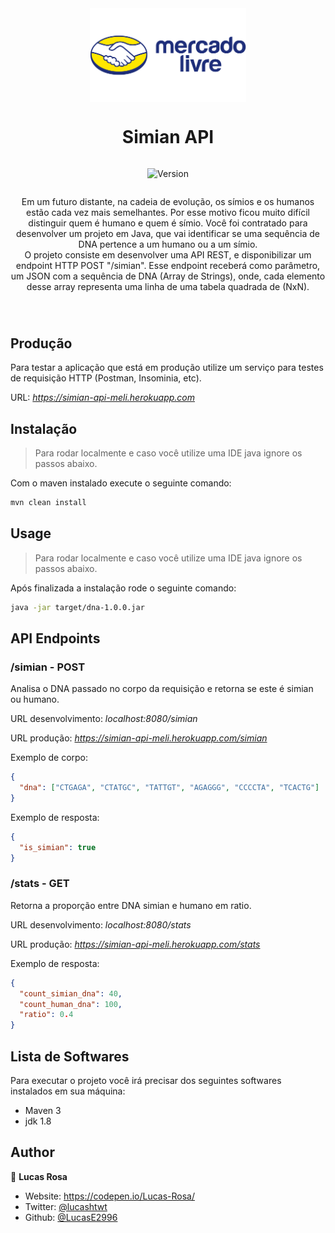 <header style="display:flex;flex-direction:column;justify-content:center;align-items:center;">
<img alt="Logo" src="./meli-logo.png" style="width:250px"/>
<h1 align="center">Simian API</h1>
<p>
  <img alt="Version" src="https://img.shields.io/badge/version-1.0.0-blue.svg?cacheSeconds=2592000" />
</p>
<p align="center">Em um futuro distante, na cadeia de evolução, os símios e os humanos estão cada vez mais semelhantes. Por esse motivo ficou muito difícil distinguir quem é humano e quem é símio. Você foi contratado para desenvolver um projeto em Java, que vai identificar se uma sequência de DNA pertence a um humano ou a um símio.</br>O projeto consiste em desenvolver uma ​API REST​, e​ disponibilizar ​um endpoint HTTP POST "/​simian​". Esse endpoint receberá como ​parâmetro​, um​ JSON​ com a sequência de DNA ​(​Array de Strings)​, onde, cada elemento desse array representa uma linha de uma​ ​tabela​ quadrada de (NxN)​.</p>
</header>

## Produção

Para testar a aplicação que está em produção utilize um serviço para testes de requisição HTTP (Postman, Insominia, etc).

URL: *https://simian-api-meli.herokuapp.com*

## Instalação

> Para rodar localmente e caso você utilize uma IDE java ignore os passos abaixo.

Com o maven instalado execute o seguinte comando:

```sh
mvn clean install
```

## Usage

> Para rodar localmente e caso você utilize uma IDE java ignore os passos abaixo.

Após finalizada a instalação rode o seguinte comando:

```sh
java -jar target/dna-1.0.0.jar
```

## API Endpoints

### **/simian - POST**

Analisa o DNA passado no corpo da requisição e retorna se este é simian ou humano.

URL desenvolvimento: *localhost:8080/simian*

URL produção: *https://simian-api-meli.herokuapp.com/simian*

Exemplo de corpo:

```json
{
  "dna": ["CTGAGA", "CTATGC", "TATTGT", "AGAGGG", "CCCCTA", "TCACTG"]
}
```

Exemplo de resposta:

```json
{
  "is_simian": true
}
```

### **/stats - GET**

Retorna a proporção entre DNA simian e humano em ratio.

URL desenvolvimento: *localhost:8080/stats*

URL produção: *https://simian-api-meli.herokuapp.com/stats*

Exemplo de resposta:

```json
{
  "count_simian_dna": 40,
  "count_human_dna": 100,
  "ratio": 0.4
}
```

## Lista de Softwares

Para executar o projeto você irá precisar dos seguintes softwares instalados em sua máquina:

- Maven 3
- jdk 1.8

## Author

👤 **Lucas Rosa**

* Website: https://codepen.io/Lucas-Rosa/
* Twitter: [@lucashtwt](https://twitter.com/lucashtwt)
* Github: [@LucasE2996](https://github.com/LucasE2996)
